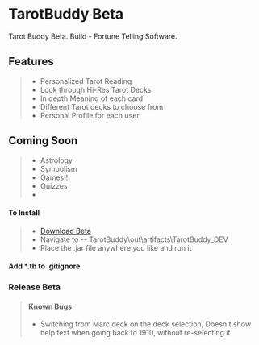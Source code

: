 TarotBuddy Beta
==================
Tarot Buddy Beta. Build - Fortune Telling Software.

## Features
>* Personalized Tarot Reading
>* Look through Hi-Res Tarot Decks
>* In depth Meaning of each card
>* Different Tarot decks to choose from
>* Personal Profile for each user

## Coming Soon
>* Astrology
>* Symbolism
>* Games!!
>* Quizzes
>*


#### To Install
>* [Download Beta](https://github.com/supaFool/TarotBuddy/archive/Dev-Release.zip)
>* Navigate to -- TarotBuddy\out\artifacts\TarotBuddy_DEV
>* Place the .jar file anywhere you like and run it

#### Add *.tb to .gitignore

### Release Beta
>#### Known Bugs
>* Switching from Marc deck on the deck selection, Doesn't show help text when going back to 1910, without re-selecting it.


